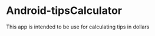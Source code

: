 Android-tipsCalculator
======================
This app is intended to be use for calculating tips in dollars
